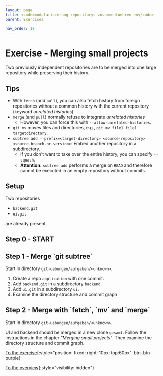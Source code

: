 ```yaml
---
layout: page
title: <code>modularisierung-repositorys-zusammenfuehren-en</code>
parent: Exercises

nav_order: 18
---
```

# Exercise - Merging small projects

Two previously independent repositories are to be
merged into one large repository while preserving
their history.

## Tips

 * With `fetch` (and `pull`), you can also fetch history from foreign repositories without a common history
 with the current repository (keyword *unrelated histories*).
 * `merge` (and `pull`) normally refuse to integrate *unrelated histories*
   - However, you can force this with `--allow-unrelated-histories`.
 * `git mv` moves files and directories, e.g., `git mv file1 file1 targetdirectory`.
 *  `subtree add --prefix=<target-directory> <source-repository> <source-branch-or-version>`: Embed another repository in a subdirectory.
    - If you don't want to take over the entire history, you can specify `--squash`.
    - **Attention:** `subtree add` performs a merge on `HEAD` and
      therefore cannot be executed in an empty repository without commits.

## Setup

Two repositories
 
 * `backend.git`
 * `ui.git` 

are already present.


<h2>Step 0 - START <!-- UEB/Merging small projects/0 --></h2>

<h2>Step 1 - Merge `git subtree` <!-- UEB/Merging small projects/1 --></h2>

Start in directory `git-uebungen/aufgaben/<unknown>`.


1. Create a repo `application` with one commit.
2. Add `backend.git` in a subdirectory `backend`.
3. Add `ui.git` in a subdirectory `ui`.
4. Examine the directory structure and commit graph

<h2>Step 2 - Merge with `fetch`, `mv` and `merge` <!-- UEB/Merging small projects/2 --></h2>

Start in directory `git-uebungen/aufgaben/<unknown>`.

UI and backend should be merged in a new clone `gesamt`.
Follow the instructions in the chapter *"Merging small projects"*.
Then examine the directory structure and commit graph.

[To the exercise](loesung-modularisierung-repositorys-zusammenfuehren-en.html){:style="position: fixed; right: 10px; top:60px" .btn .btn-purple}

[To the overview](../../ueberblick-en.html){:style="visibility: hidden"}

